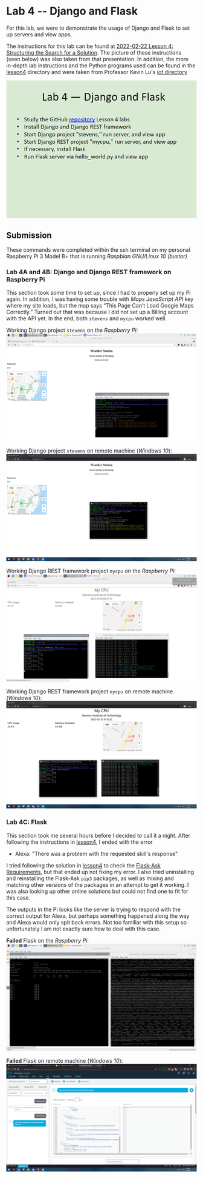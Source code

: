 # Lab 4 -- Django and Flask
For this lab, we were to demonstrate the usage of Django and Flask to set up servers and view apps.

The instructions for this lab can be found at [2022-02-22 Lesson 4: Structuring the Search for a Solution](https://goo.gl/5o3d2k). The picture of these instructions (seen below) was also taken from that presentation. In addition, the more in-depth lab instructions and the Python programs used can be found in the [lesson4](./lesson4) directory and were taken from Professor Kevin Lu's [iot directory](https://github.com/kevinwlu/iot/tree/master/lesson4)

![Lab Instructions](./Instructions.PNG)

## Submission
These commands were completed within the ssh terminal on my personal Raspberry Pi 3 Model B+ that is running *Raspbian GNU/Linux 10 (buster)*

### Lab 4A and 4B: Django and Django REST framework on Raspberry Pi
This section took some time to set up, since I had to properly set up my Pi again. In addition, I was having some trouble with *Maps JavaScript API* key where my site loads, but the map says “This Page Can’t Load Google Maps Correctly.” Turned out that was because I did not set up a Billing account with the API yet. In the end, both `stevens` and `mycpu` worked well.

Working Django project `stevens` on the *Raspberry Pi*:
![Stevens Weather Station](./stevens_weather_station.png)

Working Django project `stevens` on remote machine (*Windows 10*):
![Stevens Weather Station Windows](./stevens_weather_station_windows.PNG)

Working Django REST framework project `mycpu` on the *Raspberry Pi*:
![mycpu Home](./mycpu_home.png)

Working Django REST framework project `mycpu` on remote machine (*Windows 10*):
![mycpu Home Windows](./mycpu_home_windows.PNG)

### Lab 4C: Flask
This section took me several hours before I decided to call it a night. After following the instructions in [lesson4](./lesson4), I ended with the error

- Alexa: "There was a problem with the requested skill's response"

I tried following the solution in [lesson4](./lesson4) to check the [Flask-Ask Requirements](https://github.com/johnwheeler/flask-ask/blob/master/requirements.txt), but that ended up not fixing my error. I also tried uninstalling and reinstalling the Flask-Ask `pip3` packages, as well as mixing and matching other versions of the packages in an attempt to get it working. I was also looking up other online solutions but could not find one to fit for this case. 

The outputs in the Pi looks like the server is trying to respond with the correct output for Alexa, but perhaps something happened along the way and Alexa would only spit back errors. Not too familiar with this setup so unfortunately I am not exactly sure how to deal with this case.

**Failed** Flask on the *Raspberry Pi*:
![Memory Game Fail Pi](./memory_game_fail_pi.png)

**Failed** Flask on remote machine (*Windows 10*):
![Memory Game Fail Windows](./memory_game_fail_windows.PNG)